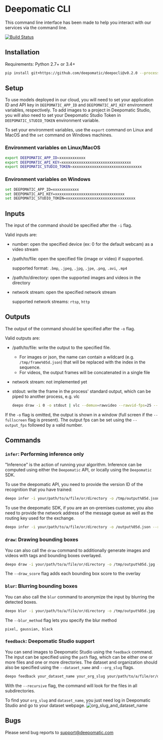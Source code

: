 # Deepomatic CLI

This command line interface has been made to help you interact with our services via the command line.

[![Build Status](https://travis-ci.com/Deepomatic/deepocli.svg?branch=master)](https://travis-ci.com/Deepomatic/deepocli)

## Installation

Requirements: Python 2.7+ or 3.4+

```sh
pip install git+https://github.com/deepomatic/deepocli@v0.2.0 --process-dependency-links
```

## Setup

To use models deployed in our cloud, you will need to set your application ID and API key in `DEEPOMATIC_APP_ID` and `DEEPOMATIC_API_KEY` environment variables, respectively.
To add images to a project in Deepomatic Studio, you will also need to set your Deepomatic Studio Token in `DEEPOMATIC_STUDIO_TOKEN` environment variable.

To set your environment variables, use the `export` command on Linux and MacOS and the `set` command on Windows machines.

### Environment variables on Linux/MacOS
```sh
export DEEPOMATIC_APP_ID=xxxxxxxxxxxx
export DEEPOMATIC_API_KEY=xxxxxxxxxxxxxxxxxxxxxxxxxxxxxxxx
export DEEPOMATIC_STUDIO_TOKEN=xxxxxxxxxxxxxxxxxxxxxxxxxxxxxxxx
```

### Environment variables on Windows
```sh
set DEEPOMATIC_APP_ID=xxxxxxxxxxxx
set DEEPOMATIC_API_KEY=xxxxxxxxxxxxxxxxxxxxxxxxxxxxxxxx
set DEEPOMATIC_STUDIO_TOKEN=xxxxxxxxxxxxxxxxxxxxxxxxxxxxxxxx
```

## Inputs

The input of the command should be specified after the `-i` flag.

Valid inputs are:

- number: open the specified device (ex: 0 for the default webcam) as a video stream
- /path/to/file: open the specified file (image or video) if supported.

    supported format: `.bmp`, `.jpeg`, `.jpg`, `.jpe`, `.png`, `.avi`, `.mp4`
- /path/to/directory: open the supported images and videos in the directory
- network stream: open the specified network stream 

    supported network streams: `rtsp`, `http`

## Outputs

The output of the command should be specified after the `-o` flag.

Valid outputs are:

- /path/to/file: write the output to the specified file.

    - For images or json, the name can contain a wildcard (e.g. `/tmp/frame%05d.json`) that will be replaced with the index in the sequence.
    - For videos, the output frames will be concatenated in a single file
- network stream: not implemented yet
- stdout: write the frame in the process' standard output, which can be piped to another process, e.g. vlc
    
    ```sh
    deepo draw -i 0 -o stdout | vlc --demux=rawvideo --rawvid-fps=25 --rawvid-width=640 --rawvid-height=480 --rawvid-chroma=RV24 - --sout "#display"
    ```

If the `-o` flag is omitted, the output is shown in a window (full screen if the `--fullscreen` flag is present).
The output fps can be set using the `--output_fps` followed by a valid number.


## Commands

### `infer`: Performing inference only

"Inference" is the action of running your algorithm. Inference can be computed using either the `Deepomatic` API, or locally using the `Deepomatic` SDK.

To use the deepomatic API, you need to provide the version ID of the recognition that you have trained:

```sh
deepo infer -i your/path/to/a/file/or/directory -o /tmp/output%05d.json --recognition_id 123
```

To use the deepomatic SDK, if you are an on-premises customer, you also need to provide the network address of the message queue as well as the routing key used for the exchange.

```sh
deepo infer -i your/path/to/a/file/or/directory -o /output%05d.json --recognition_id 123 --routing_key key --amqp_url amqp://address
```

### `draw`: Drawing bounding boxes

You can also call the `draw` command to additionally generate images and videos with tags and bounding boxes overlayed.

```sh
deepo draw -i your/path/to/a/file/or/directory -o /tmp/output%05d.jpg --recognition_id 123
```
The `--draw_score` flag adds each bounding box score to the overlay


### `blur`: Blurring bounding boxes

You can also call the `blur` command to anonymize the input by blurring the detected boxes.

```sh
deepo blur -i your/path/to/a/file/or/directory -o /tmp/output%05d.jpg --recognition_id 123
```
The `--blur_method` flag lets you specify the blur method

    pixel, gaussian, black


### `feedback`: Deepomatic Studio support

You can send images to Deepomatic Studio using the `feedback` command.
The input can be specified using the `path` flag, which can be either one or more files and one or more directories. The dataset and organization should also be specified using the `--dataset_name` and `--org_slug` flags.

```sh
deepo feedback your_dataset_name your_org_slug your/path/to/a/file/or/directory
```
With the `--recursive` flag, the command will look for the files in all subdirectories.

To find your `org_slug` and `dataset_name`, you just need log in Deepomatic Studio and go to your dataset webpage.
![org_slug_and_dataset_name](https://storage.googleapis.com/dp-public/org_slug_and_dataset_name.png "Find your org_slug and dataset_name on Deepomatic Studio")

## Bugs

Please send bug reports to support@deepomatic.com
